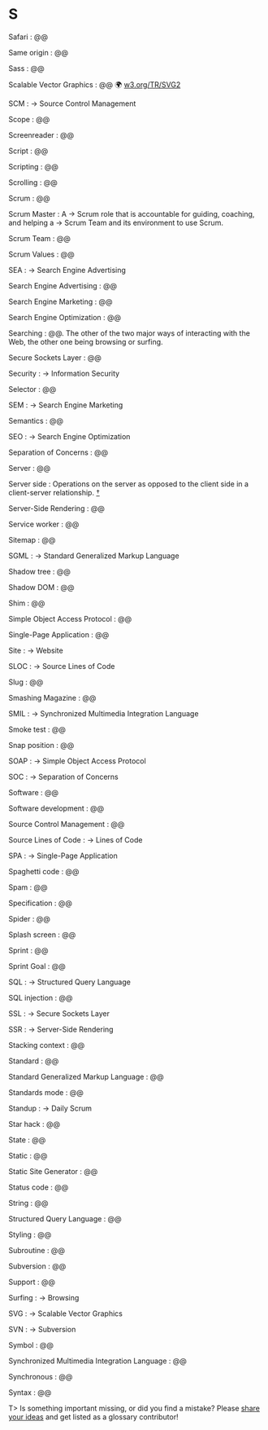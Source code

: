 # S

Safari
: @@

Same origin
: @@

Sass
: @@

Scalable Vector Graphics
: @@ 🌍&nbsp;[w3.org/TR/SVG2](https://www.w3.org/TR/SVG2/)

SCM
: → Source Control Management 

Scope
: @@

Screenreader
: @@

Script
: @@

Scripting
: @@

Scrolling
: @@

Scrum
: @@

Scrum Master
: A → Scrum role that is accountable for guiding, coaching, and helping a → Scrum Team and its environment to use Scrum. 

Scrum Team
: @@

Scrum Values
: @@

SEA
: → Search Engine Advertising

Search Engine Advertising
: @@

Search Engine Marketing
: @@

Search Engine Optimization
: @@

Searching
: @@. The other of the two major ways of interacting with the Web, the other one being browsing or surfing.

Secure Sockets Layer
: @@

Security
: → Information Security

Selector
: @@

SEM
: → Search Engine Marketing

Semantics
: @@

SEO
: → Search Engine Optimization

Separation of Concerns
: @@

Server
: @@

Server side
: Operations on the server as opposed to the client side in a client-server relationship.&nbsp;[†](#w-server-side)

Server-Side Rendering
: @@

Service worker
: @@

Sitemap
: @@

SGML
: → Standard Generalized Markup Language

Shadow tree
: @@

Shadow DOM
: @@

Shim
: @@

Simple Object Access Protocol
: @@

Single-Page Application
: @@

Site
: → Website

SLOC
: → Source Lines of Code

Slug
: @@

Smashing Magazine
: @@

SMIL
: → Synchronized Multimedia Integration Language

Smoke test
: @@

Snap position
: @@

SOAP
: → Simple Object Access Protocol

SOC
: → Separation of Concerns

Software
: @@

Software development
: @@

Source Control Management
: @@

Source Lines of Code
: → Lines of Code

SPA
: → Single-Page Application

Spaghetti code
: @@

Spam
: @@

Specification
: @@

Spider
: @@

Splash screen
: @@

Sprint
: @@

Sprint Goal
: @@

SQL
: → Structured Query Language

SQL injection
: @@

SSL
: → Secure Sockets Layer

SSR
: → Server-Side Rendering

Stacking context
: @@

Standard
: @@

Standard Generalized Markup Language
: @@

Standards mode
: @@

Standup
: → Daily Scrum

Star hack
: @@

State
: @@

Static
: @@

Static Site Generator
: @@

Status code
: @@

String
: @@

Structured Query Language
: @@

Styling
: @@

Subroutine
: @@

Subversion
: @@

Support
: @@

Surfing
: → Browsing

SVG
: → Scalable Vector Graphics

SVN
: → Subversion

Symbol
: @@

Synchronized Multimedia Integration Language
: @@

Synchronous
: @@

Syntax
: @@

T> Is something important missing, or did you find a mistake? Please [share your ideas](https://github.com/j9t/web-development-glossary/blob/master/manuscript/s.md) and get listed as a glossary contributor!